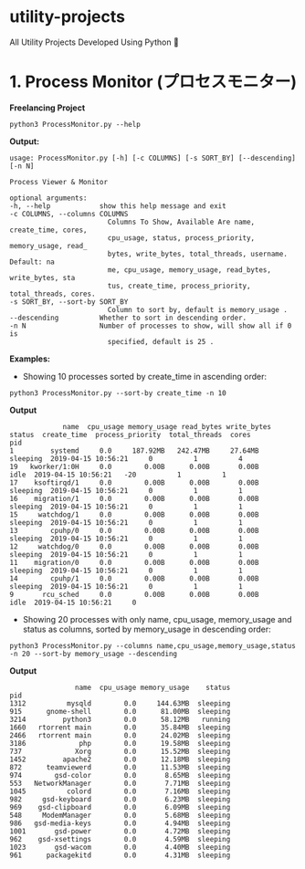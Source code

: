 # utility-projects

All Utility Projects Developed Using Python 🐍 

# 1. Process Monitor (プロセスモニター)
<b>Freelancing Project</b>

```python3 ProcessMonitor.py --help```

<b>Output:</b>

```
usage: ProcessMonitor.py [-h] [-c COLUMNS] [-s SORT_BY] [--descending] [-n N]

Process Viewer & Monitor

optional arguments:
-h, --help            show this help message and exit
-c COLUMNS, --columns COLUMNS
                        Columns To Show, Available Are name, create_time, cores,
                        cpu_usage, status, process_priority, memory_usage, read_
                        bytes, write_bytes, total_threads, username. Default: na
                        me, cpu_usage, memory_usage, read_bytes, write_bytes, sta
                        tus, create_time, process_priority, total_threads, cores.
-s SORT_BY, --sort-by SORT_BY
                        Column to sort by, default is memory_usage .
--descending          Whether to sort in descending order.
-n N                  Number of processes to show, will show all if 0 is
                        specified, default is 25 .
```

<b>Examples:</b>

- Showing 10 processes sorted by create_time in ascending order:

```python3 ProcessMonitor.py --sort-by create_time -n 10```

<b>Output</b>
```
             name  cpu_usage memory_usage read_bytes write_bytes  status  create_time  process_priority  total_threads  cores
pid
1         systemd     0.0     187.92MB   242.47MB     27.64MB  sleeping  2019-04-15 10:56:21     0          1          4
19   kworker/1:0H     0.0        0.00B      0.00B       0.00B      idle  2019-04-15 10:56:21   -20          1          1
17    ksoftirqd/1     0.0        0.00B      0.00B       0.00B  sleeping  2019-04-15 10:56:21     0          1          1
16    migration/1     0.0        0.00B      0.00B       0.00B  sleeping  2019-04-15 10:56:21     0          1          1
15     watchdog/1     0.0        0.00B      0.00B       0.00B  sleeping  2019-04-15 10:56:21     0          1          1
13        cpuhp/0     0.0        0.00B      0.00B       0.00B  sleeping  2019-04-15 10:56:21     0          1          1
12     watchdog/0     0.0        0.00B      0.00B       0.00B  sleeping  2019-04-15 10:56:21     0          1          1
11    migration/0     0.0        0.00B      0.00B       0.00B  sleeping  2019-04-15 10:56:21     0          1          1
14        cpuhp/1     0.0        0.00B      0.00B       0.00B  sleeping  2019-04-15 10:56:21     0          1          1
9       rcu_sched     0.0        0.00B      0.00B       0.00B      idle  2019-04-15 10:56:21     0
```
- Showing 20 processes with only name, cpu_usage, memory_usage and status as columns, sorted by memory_usage in descending order:

```python3 ProcessMonitor.py --columns name,cpu_usage,memory_usage,status -n 20 --sort-by memory_usage --descending```

<b>Output</b>
```
                name  cpu_usage memory_usage    status
pid
1312          mysqld        0.0     144.63MB  sleeping
915      gnome-shell        0.0      81.00MB  sleeping
3214         python3        0.0      58.12MB   running
1660   rtorrent main        0.0      35.84MB  sleeping
2466   rtorrent main        0.0      24.02MB  sleeping
3186             php        0.0      19.58MB  sleeping
737             Xorg        0.0      15.52MB  sleeping
1452         apache2        0.0      12.18MB  sleeping
872      teamviewerd        0.0      11.53MB  sleeping
974        gsd-color        0.0       8.65MB  sleeping
553   NetworkManager        0.0       7.71MB  sleeping
1045          colord        0.0       7.16MB  sleeping
982     gsd-keyboard        0.0       6.23MB  sleeping
969    gsd-clipboard        0.0       6.09MB  sleeping
548     ModemManager        0.0       5.68MB  sleeping
986   gsd-media-keys        0.0       4.94MB  sleeping
1001       gsd-power        0.0       4.72MB  sleeping
962    gsd-xsettings        0.0       4.59MB  sleeping
1023       gsd-wacom        0.0       4.40MB  sleeping
961      packagekitd        0.0       4.31MB  sleeping
```


